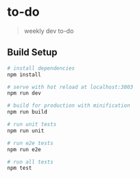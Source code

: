 # to-do

> weekly dev to-do

## Build Setup

``` bash
# install dependencies
npm install

# serve with hot reload at localhost:3003
npm run dev

# build for production with minification
npm run build

# run unit tests
npm run unit

# run e2e tests
npm run e2e

# run all tests
npm test
```
